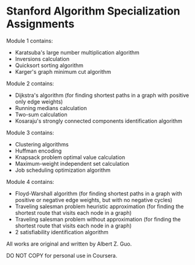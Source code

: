 # Stanford Algorithm Specialization Assignments

Module 1 contains:
* Karatsuba's large number multiplication algorithm
* Inversions calculation
* Quicksort sorting algorithm
* Karger's graph minimum cut algorithm

Module 2 contains:
* Dijkstra's algorithm (for finding shortest paths in a graph with positive only edge weights)
* Running medians calculation
* Two-sum calculation
* Kosaraju's strongly connected components identification algorithm

Module 3 contains:
* Clustering algorithms
* Huffman encoding
* Knapsack problem optimal value calculation
* Maximum-weight independent set calculation
* Job scheduling optimization algorithm

Module 4 contains:
* Floyd-Warshall algorithm (for finding shortest paths in a graph with positive or negative edge weights, but with no negative cycles)
* Traveling salesman problem heuristic approximation (for finding the shortest route that visits each node in a graph)
* Traveling salesman problem without approximation (for finding the shortest route that visits each node in a graph)
* 2 satisfiability identification algorithm

All works are original and written by Albert Z. Guo. 

DO NOT COPY for personal use in Coursera.
